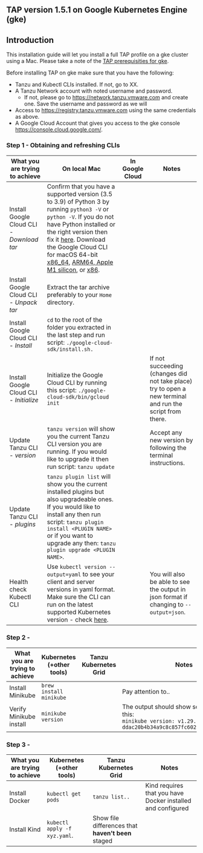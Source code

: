 ## TAP version 1.5.1 on Google Kubernetes Engine (gke)

## Introduction
This installation guide will let you install a full TAP profile on a gke cluster using a Mac. Please take a note of the [TAP prerequisities for gke](https://docs.vmware.com/en/VMware-Tanzu-Application-Platform/1.5/tap/prerequisites.html#:~:text=Google%20Kubernetes%20Engine).

Before installing TAP on gke make sure that you have the following:
* Tanzu and Kubectl CLIs installed. If not, go to XX.
* A Tanzu Network account with noted username and password.
  - If not, please go to https://network.tanzu.vmware.com and create one. Save the username and password as we will 
* Access to https://registry.tanzu.vmware.com using the same credentials as above.
* A Google Cloud Account that gives you access to the gke console https://console.cloud.google.com/.

### Step 1 - Obtaining and refreshing CLIs
| What you are trying to achieve | On local Mac | In Google Cloud | Notes |
| --- | --- | --- | --- |
| Install Google Cloud CLI - *Download tar* | Confirm that you have a supported version (3.5 to 3.9) of Python 3 by running `python3 -V` or `python -V`. If you do not have Python installed or the right version then fix it [here](https://www.python.org/downloads/). Download the Google Cloud CLI for macOS 64-bit [x86_64](https://dl.google.com/dl/cloudsdk/channels/rapid/downloads/google-cloud-cli-435.0.1-darwin-x86_64.tar.gz), [ARM64, Apple M1 silicon](https://dl.google.com/dl/cloudsdk/channels/rapid/downloads/google-cloud-cli-435.0.1-darwin-arm.tar.gz), or [x86](https://dl.google.com/dl/cloudsdk/channels/rapid/downloads/google-cloud-cli-435.0.1-darwin-x86.tar.gz). |  |  |
| Install Google Cloud CLI - *Unpack tar* | Extract the tar archive preferably to your `Home` directory. |  |  |
| Install Google Cloud CLI - *Install* | `cd` to the root of the folder you extracted in the last step and run script: `./google-cloud-sdk/install.sh.` |  |  |
| Install Google Cloud CLI - *Initialize* | Initialize the Google Cloud CLI by running this script: `./google-cloud-sdk/bin/gcloud init` |  | If not succeeding (changes did not take place) try to open a new terminal and run the script from there. |
| Update Tanzu CLI - *version*| `tanzu version` will show you the current Tanzu CLI version you are running. If you would like to upgrade it then run script: `tanzu update`|  | Accept any new version by following the terminal instructions. |
| Update Tanzu CLI - *plugins*| `tanzu plugin list` will show you the current installed plugins but also upgradeable ones. If you would like to install any then run script: `tanzu plugin install <PLUGIN NAME>` or if you want to upgrade any then: `tanzu plugin upgrade <PLUGIN NAME>`.| | |
| Health check Kubectl CLI | Use `kubectl version --output=yaml` to see your client and server versions in yaml format. Make sure the CLI can run on the latest supported Kubernetes version - check [here](https://kubernetes.io/releases/). || You will also be able to see the output in json format if changing to `--output=json`.|
  
### Step 2 - 
| What you are trying to achieve | Kubernetes (+other tools) | Tanzu Kubernetes Grid | Notes |
| --- | --- | --- | --- |
| Install Minikube | `brew install minikube` |  | Pay attention to.. |
| Verify Minikube install | `minikube version` | | The output should show something like this:<br />`minikube version: v1.29.0 commit: ddac20b4b34a9c8c857fc602203b6ba2679794d3`|

### Step 3 - 
| What you are trying to achieve | Kubernetes (+other tools) | Tanzu Kubernetes Grid | Notes |
| --- | --- | --- | --- |
| Install Docker | `kubectl get pods` | `tanzu list..`| Kind requires that you have Docker installed and configured |
| Install Kind | `kubectl apply -f xyz.yaml`. | Show file differences that **haven't been** staged |
